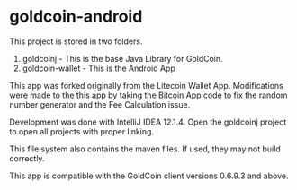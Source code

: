 goldcoin-android
================
This project is stored in two folders.

1.  goldcoinj - This is the base Java Library for GoldCoin.
2.  goldcoin-wallet - This is the Android App

This app was forked originally from the Litecoin Wallet App.  Modifications were made to the this app by taking the Bitcoin App code to fix the random number generator and the Fee Calculation issue.

Development was done with IntelliJ IDEA 12.1.4.  Open the goldcoinj project to open all projects with proper linking.

This file system also contains the maven files.  If used, they may not build correctly.

This app is compatible with the GoldCoin client versions 0.6.9.3 and above.